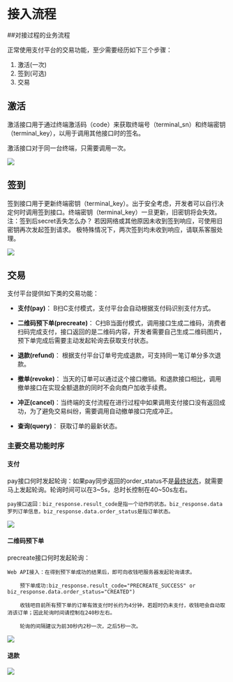 # 接入流程

##对接过程的业务流程

正常使用支付平台的交易功能，至少需要经历如下三个步骤：

1. 激活(一次)
2. 签到(可选)
3. 交易

## 激活 

激活接口用于通过终端激活码（code）来获取终端号（terminal_sn）和终端密钥（terminal_key），以用于调用其他接口时的签名。

激活接口对于同一台终端，只需要调用一次。

![](../img/NotActivited.png?raw=true) 

## 签到

签到接口用于更新终端密钥（terminal_key）。出于安全考虑，开发者可以自行决定何时调用签到接口。终端密钥（terminal_key）一旦更新，旧密钥将会失效。
 注：签到后secret丢失怎么办？
   若因网络或其他原因未收到签到响应，可使用旧密钥再次发起签到请求。
   极特殊情况下，两次签到均未收到响应，请联系客服处理。

![](../img/Activited.png?raw=true) 

## 交易
支付平台提供如下类的交易功能：

* **支付(pay)**： B扫C支付模式，支付平台会自动根据支付码识别支付方式。
* **二维码预下单(precreate)**： C扫B当面付模式，调用接口生成二维码，消费者扫码完成支付，接口返回的是二维码内容，开发者需要自己生成二维码图片，预下单完成后需要主动发起轮询去获取支付状态。

* **退款(refund)**： 根据支付平台订单号完成退款，可支持同一笔订单分多次退款。

* **撤单(revoke)**： 当天的订单可以通过这个接口撤销。和退款接口相比，调用撤单接口在实现全额退款的同时不会向商户加收手续费。

* **冲正(cancel)**：当终端的支付流程在进行过程中如果调用支付接口没有返回成功，为了避免交易纠纷，需要调用自动撤单接口完成冲正。

* **查询(query)**： 获取订单的最新状态。




### 主要交易功能时序

#### 支付
pay接口何时发起轮询：如果pay同步返回的order_status不是[最终状态](#status)，就需要马上发起轮询。轮询时间可以在3~5s，总时长控制在40~50s左右。

	pay接口返回：biz_response.result_code是指一个动作的状态。biz_response.data罗列订单信息，biz_response.data.order_status是指订单状态。

![](../img/pay_sd.jpg?raw=true) 

#### 二维码预下单

precreate接口何时发起轮询：

	Web API接入：在得到预下单成功的结果后，即可向收钱吧服务器发起轮询请求。
	
		预下单成功:biz_response.result_code="PRECREATE_SUCCESS" or biz_response.data.order_status="CREATED")
		
		收钱吧目前所有预下单的订单有效支付时长约为4分钟，若超时仍未支付，收钱吧会自动取消该订单；因此轮询时间请控制在240秒左右。
		
		轮询的间隔建议为前30秒内2秒一次，之后5秒一次。
	
![](../img/precreate_sd.jpg?raw=true) 

#### 退款

![](../img/refund_sd.jpg?raw=true) 

